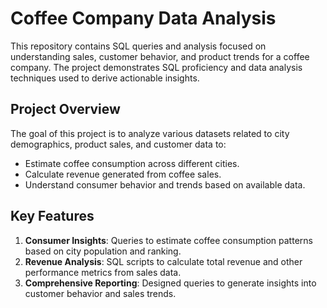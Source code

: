 # Coffee Company Data Analysis

This repository contains SQL queries and analysis focused on understanding sales, customer behavior, and product trends for a coffee company. The project demonstrates SQL proficiency and data analysis techniques used to derive actionable insights.

## Project Overview

The goal of this project is to analyze various datasets related to city demographics, product sales, and customer data to:
- Estimate coffee consumption across different cities.
- Calculate revenue generated from coffee sales.
- Understand consumer behavior and trends based on available data.

## Key Features

1. **Consumer Insights**: Queries to estimate coffee consumption patterns based on city population and ranking.
2. **Revenue Analysis**: SQL scripts to calculate total revenue and other performance metrics from sales data.
3. **Comprehensive Reporting**: Designed queries to generate insights into customer behavior and sales trends.
